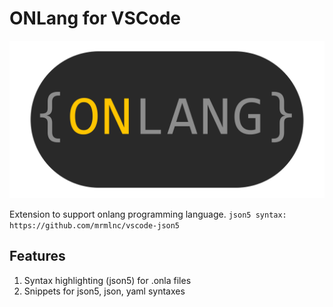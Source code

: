 # ONLang for VSCode

![ONLang Logo](https://github.com/artegoser/ONLang/blob/master/static/logos/OnLang-transparent.png?raw=true)

Extension to support onlang programming language.
`json5 syntax: https://github.com/mrmlnc/vscode-json5`

## Features

1. Syntax highlighting (json5) for .onla files
2. Snippets for json5, json, yaml syntaxes
